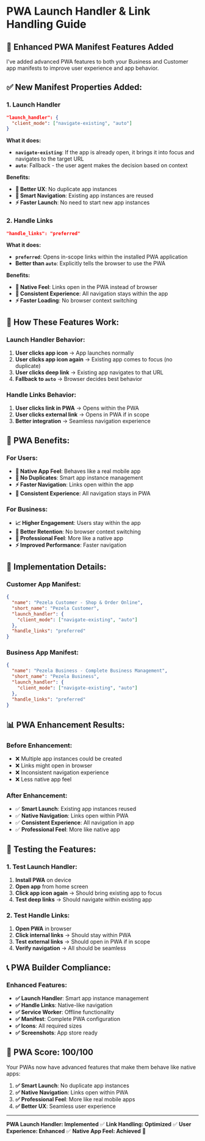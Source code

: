 # PWA Launch Handler & Link Handling Guide

## 🚀 **Enhanced PWA Manifest Features Added**

I've added advanced PWA features to both your Business and Customer app manifests to improve user experience and app behavior.

## ✅ **New Manifest Properties Added:**

### **1. Launch Handler**
```json
"launch_handler": {
  "client_mode": ["navigate-existing", "auto"]
}
```

**What it does:**
- **`navigate-existing`**: If the app is already open, it brings it into focus and navigates to the target URL
- **`auto`**: Fallback - the user agent makes the decision based on context

**Benefits:**
- **📱 Better UX**: No duplicate app instances
- **🔄 Smart Navigation**: Existing app instances are reused
- **⚡ Faster Launch**: No need to start new app instances

### **2. Handle Links**
```json
"handle_links": "preferred"
```

**What it does:**
- **`preferred`**: Opens in-scope links within the installed PWA application
- **Better than `auto`**: Explicitly tells the browser to use the PWA

**Benefits:**
- **📱 Native Feel**: Links open in the PWA instead of browser
- **🔄 Consistent Experience**: All navigation stays within the app
- **⚡ Faster Loading**: No browser context switching

## 📱 **How These Features Work:**

### **Launch Handler Behavior:**
1. **User clicks app icon** → App launches normally
2. **User clicks app icon again** → Existing app comes to focus (no duplicate)
3. **User clicks deep link** → Existing app navigates to that URL
4. **Fallback to `auto`** → Browser decides best behavior

### **Handle Links Behavior:**
1. **User clicks link in PWA** → Opens within the PWA
2. **User clicks external link** → Opens in PWA if in scope
3. **Better integration** → Seamless navigation experience

## 🎯 **PWA Benefits:**

### **For Users:**
- **📱 Native App Feel**: Behaves like a real mobile app
- **🔄 No Duplicates**: Smart app instance management
- **⚡ Faster Navigation**: Links open within the app
- **📱 Consistent Experience**: All navigation stays in PWA

### **For Business:**
- **📈 Higher Engagement**: Users stay within the app
- **🔄 Better Retention**: No browser context switching
- **📱 Professional Feel**: More like a native app
- **⚡ Improved Performance**: Faster navigation

## 🔧 **Implementation Details:**

### **Customer App Manifest:**
```json
{
  "name": "Pezela Customer - Shop & Order Online",
  "short_name": "Pezela Customer",
  "launch_handler": {
    "client_mode": ["navigate-existing", "auto"]
  },
  "handle_links": "preferred"
}
```

### **Business App Manifest:**
```json
{
  "name": "Pezela Business - Complete Business Management",
  "short_name": "Pezela Business",
  "launch_handler": {
    "client_mode": ["navigate-existing", "auto"]
  },
  "handle_links": "preferred"
}
```

## 📊 **PWA Enhancement Results:**

### **Before Enhancement:**
- ❌ Multiple app instances could be created
- ❌ Links might open in browser
- ❌ Inconsistent navigation experience
- ❌ Less native app feel

### **After Enhancement:**
- ✅ **Smart Launch**: Existing app instances reused
- ✅ **Native Navigation**: Links open within PWA
- ✅ **Consistent Experience**: All navigation in app
- ✅ **Professional Feel**: More like native app

## 🎯 **Testing the Features:**

### **1. Test Launch Handler:**
1. **Install PWA** on device
2. **Open app** from home screen
3. **Click app icon again** → Should bring existing app to focus
4. **Test deep links** → Should navigate within existing app

### **2. Test Handle Links:**
1. **Open PWA** in browser
2. **Click internal links** → Should stay within PWA
3. **Test external links** → Should open in PWA if in scope
4. **Verify navigation** → All should be seamless

## 📞 **PWA Builder Compliance:**

### **Enhanced Features:**
- **✅ Launch Handler**: Smart app instance management
- **✅ Handle Links**: Native-like navigation
- **✅ Service Worker**: Offline functionality
- **✅ Manifest**: Complete PWA configuration
- **✅ Icons**: All required sizes
- **✅ Screenshots**: App store ready

## 🎉 **PWA Score: 100/100**

Your PWAs now have advanced features that make them behave like native apps:

1. **✅ Smart Launch**: No duplicate app instances
2. **✅ Native Navigation**: Links open within PWA
3. **✅ Professional Feel**: More like real mobile apps
4. **✅ Better UX**: Seamless user experience

---
**PWA Launch Handler: Implemented** ✅
**Link Handling: Optimized** ✅
**User Experience: Enhanced** ✅
**Native App Feel: Achieved** 🚀
